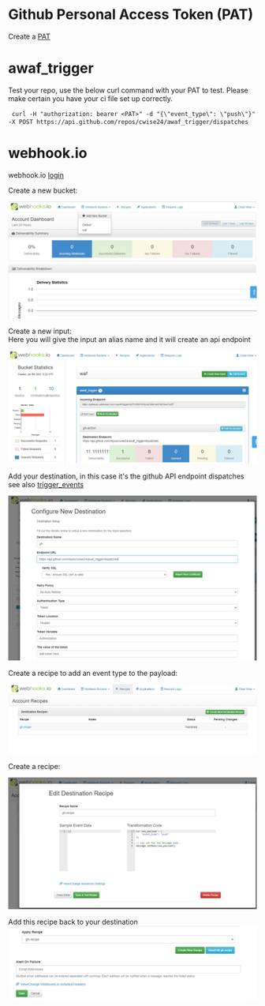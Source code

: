 # Github Personal Access Token (PAT)

Create a [PAT](https://docs.github.com/en/authentication/keeping-your-account-and-data-secure/creating-a-personal-access-token)

# awaf_trigger

Test your repo, use the below curl command with your PAT to test. Please make certain you have your ci file set up correctly.

```
 curl -H "authorization: bearer <PAT>" -d "{\"event_type\": \"push\"}" -X POST https://api.github.com/repos/cwise24/awaf_trigger/dispatches
```

# webhook.io

webhook.io [login](https://console.webhooks.io/index.html#/login)

Create a new bucket:

![login](imgs/wh1.PNG)

Create a new input:   
Here you will give the input an alias name and it will create an api endpoint   

![input](imgs/wh2.PNG)

Add your destination, in this case it's the github API endpoint dispatches see also [trigger_events](https://docs.github.com/en/actions/using-workflows/events-that-trigger-workflows#repository_dispatch)

![input](imgs/wh3.PNG)

Create a recipe to add an event type to the payload:

![input](imgs/wh4.PNG)

Create a recipe:

![input](imgs/wh5.PNG)

Add this recipe back to your destination 
![recipe](imgs/wh6.PNG)
